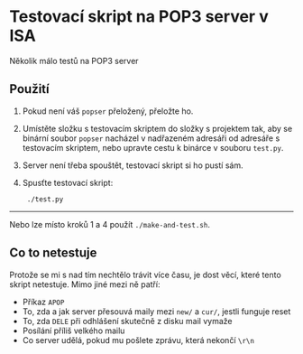 Testovací skript na POP3 server v ISA
=====================================

Několik málo testů na POP3 server

Použití
-------

1. Pokud není váš `popser` přeložený, přeložte ho.
2. Umístěte složku s testovacím skriptem do složky s projektem tak, aby
    se binární soubor `popser` nacházel v nadřazeném adresáři od adresáře
    s testovacím skriptem, nebo upravte cestu k binárce v souboru `test.py`.
3. Server není třeba spouštět, testovací skript si ho pustí sám.
4. Spusťte testovací skript:
        
        ./test.py
        
---

Nebo lze místo kroků 1 a 4 použít `./make-and-test.sh`.

Co to netestuje
---------------

Protože se mi s nad tím nechtělo trávit více času, je dost věcí, které
tento skript netestuje. Mimo jiné mezi ně patří:

* Příkaz `APOP`
* To, zda a jak server přesouvá maily mezi `new/` a `cur/`, jestli funguje
    reset
* To, zda `DELE` při odhlášení skutečně z disku mail vymaže
* Posílání příliš velkého mailu
* Co server udělá, pokud mu pošlete zprávu, která nekončí `\r\n`
